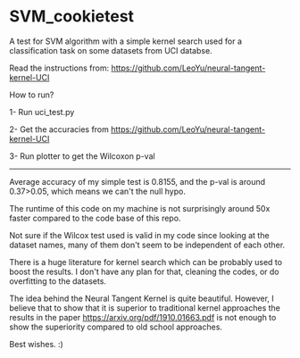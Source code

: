 # SVM_cookietest

A test for SVM algorithm with a simple kernel search used for a classification task on some datasets from UCI databse.

Read the instructions from: https://github.com/LeoYu/neural-tangent-kernel-UCI


How to run?

1- Run uci_test.py

2- Get the accuracies from https://github.com/LeoYu/neural-tangent-kernel-UCI

3- Run plotter to get the Wilcoxon p-val

----

Average accuracy of my simple test is 0.8155, and the p-val is around 0.37>0.05, which means we can't the null hypo.

The runtime of this code on my machine is not surprisingly around 50x faster compared to the code base of this repo.

Not sure if the Wilcox test used is valid in my code since looking at the dataset names, many of them don't seem to be independent of each other.

There is a huge literature for kernel search which can be probably used to boost the results. I don't have any plan for that, cleaning the codes, or do overfitting to the datasets.

The idea behind the Neural Tangent Kernel is quite beautiful. However, I believe that to show that it is superior to traditional kernel approaches the results in the paper https://arxiv.org/pdf/1910.01663.pdf is not enough to show the superiority compared to old school approaches.


Best wishes. :)

